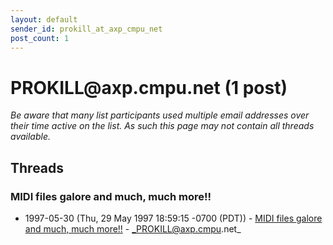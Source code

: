 ```yaml
---
layout: default
sender_id: prokill_at_axp_cmpu_net
post_count: 1
---
```


# PROKILL<span>@</span>axp.cmpu.net (1 post)

_Be aware that many list participants used multiple email addresses over their time active on the list. As such this page may not contain all threads available._

## Threads

### MIDI files galore and much, much more!!
+ 1997-05-30 (Thu, 29 May 1997 18:59:15 -0700 (PDT)) - [MIDI files galore and much, much more!!](/archive/1997/05/a946a4e240afde792b0b33f1c33abc4b4d1235981e558b2564e2ac2c1f96d126) - _PROKILL@axp.cmpu.net_

